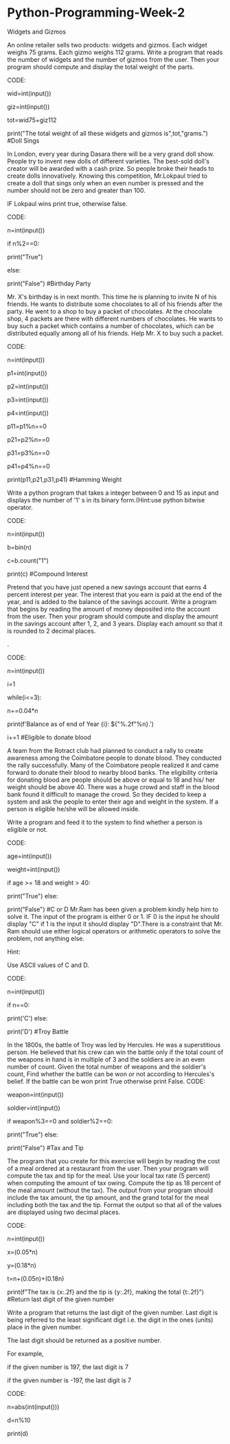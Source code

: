 # Python-Programming-Week-2
Widgets and Gizmos

An online retailer sells two products: widgets and gizmos. Each widget weighs 75 grams. Each gizmo weighs 112 grams. Write a program that reads the number of widgets and the number of gizmos from the user. Then your program should compute and display the total weight of the parts.

CODE:

wid=int(input())

giz=int(input())

tot=wid75+giz112

print("The total weight of all these widgets and gizmos is",tot,"grams.") #Doll Sings

In London, every year during Dasara there will be a very grand doll show. People try to invent new dolls of different varieties. The best-sold doll's creator will be awarded with a cash prize. So people broke their heads to create dolls innovatively. Knowing this competition, Mr.Lokpaul tried to create a doll that sings only when an even number is pressed and the number should not be zero and greater than 100.

 IF Lokpaul wins print true, otherwise false.

CODE:

n=int(input())

if n%2==0:

print("True")

else:

print("False")
#Birthday Party

Mr. X's birthday is in next month. This time he is planning to invite N of his friends. He wants to distribute some chocolates to all of his friends after the party. He went to a shop to buy a packet of chocolates. At the chocolate shop, 4 packets are there with different numbers of chocolates. He wants to buy such a packet which contains a number of chocolates, which can be distributed equally among all of his friends. Help Mr. X to buy such a packet.

 

CODE:

n=int(input())

p1=int(input())

p2=int(input())

p3=int(input())

p4=int(input())

p11=p1%n==0

p21=p2%n==0

p31=p3%n==0

p41=p4%n==0

print(p11,p21,p31,p41) #Hamming Weight

Write a python program that takes a integer between 0 and 15 as input and displays the number of '1' s in its binary form.(Hint:use python bitwise operator.

CODE:

n=int(input())

b=bin(n)

c=b.count("1")

print(c) #Compound Interest

Pretend that you have just opened a new savings account that earns 4 percent interest per year. The interest that you earn is paid at the end of the year, and is added to the balance of the savings account. Write a program that begins by reading the amount of money deposited into the account from the user. Then your program should compute and display the amount in the savings account after 1, 2, and 3 years. Display each amount so that it is rounded to 2 decimal places.

.

CODE:

n=int(input())

i=1

while(i<=3):

n+=0.04*n

print(f'Balance as of end of Year {i}: ${"%.2f"%n}.')

i+=1
#Eligible to donate blood

A team from the Rotract club had planned to conduct a rally to create awareness among the Coimbatore people to donate blood. They conducted the rally successfully. Many of the Coimbatore people realized it and came forward to donate their blood to nearby blood banks. The eligibility criteria for donating blood are people should be above or equal to 18 and his/ her weight should be above 40. There was a huge crowd and staff in the blood bank found it difficult to manage the crowd. So they decided to keep a system and ask the people to enter their age and weight in the system. If a person is eligible he/she will be allowed inside.

 Write a program and feed it to the system to find whether a person is eligible or not.

CODE:

age=int(input())

weight=int(input())

if age >= 18 and weight > 40:

print("True")
else:

print("False")
#C or D
Mr.Ram has been given a problem kindly help him to solve it. The input of the program is either 0 or 1. IF 0 is the input he should display "C" if 1 is the input it should display "D".There is a constraint that Mr. Ram should use either logical operators or arithmetic operators to solve the problem, not anything else.

Hint:

Use ASCII values of C and D.

CODE:

n=int(input())

if n==0:

print('C')
else:

print('D')
#Troy Battle

In the 1800s, the battle of Troy was led by Hercules. He was a superstitious person. He believed that his crew can win the battle only if the total count of the weapons in hand is in multiple of 3 and the soldiers are in an even number of count. Given the total number of weapons and the soldier's count, Find whether the battle can be won or not according to Hercules's belief. If the battle can be won print True otherwise print False. CODE:

weapon=int(input())

soldier=int(input())

if weapon%3==0 and soldier%2==0:

print("True")
else:

print("False") 
#Tax and Tip

The program that you create for this exercise will begin by reading the cost of a meal ordered at a restaurant from the user. Then your program will compute the tax and tip for the meal. Use your local tax rate (5 percent) when computing the amount of tax owing. Compute the tip as 18 percent of the meal amount (without the tax). The output from your program should include the tax amount, the tip amount, and the grand total for the meal including both the tax and the tip. Format the output so that all of the values are displayed using two decimal places.

CODE:

n=int(input())

x=(0.05*n)

y=(0.18*n)

t=n+(0.05n)+(0.18n)

print(f"The tax is {x:.2f} and the tip is {y:.2f}, making the total {t:.2f}") #Return last digit of the given number

Write a program that returns the last digit of the given number. Last digit is being referred to the least significant digit i.e. the digit in the ones (units) place in the given number.

The last digit should be returned as a positive number.

For example,

if the given number is 197, the last digit is 7

if the given number is -197, the last digit is 7

CODE:

n=abs(int(input()))

d=n%10

print(d)
